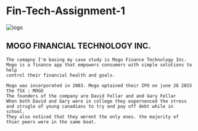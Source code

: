 # Fin-Tech-Assignment-1
![logo](https://www.mogo.ca/mogo-ui-lib-min/icons/svgs/mogo-logo.svg#center)   


## MOGO FINANCIAL TECHNOLOGY INC.

 <pre><code>The comapny I'm basing my case study is Mogo Finance Technology Inc.
Mogo is a finance app that empowers consumers with simple solutions to help 
control their financial health and goals.

Mogo was incorporated in 2003. Mogo optained their IPO on june 26 2015 the TSX : MOGO
The founders of the company are David Fellar and and Gary Fellar
When both David and Gary were in college they expernenced the stress and strugle of young canadians to try and pay off debt while in school.
They also noticed that they werent the only ones. the majority of thier peers were in the same boat. 

